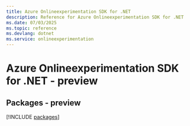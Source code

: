 ```yaml
---
title: Azure Onlineexperimentation SDK for .NET
description: Reference for Azure Onlineexperimentation SDK for .NET
ms.date: 07/03/2025
ms.topic: reference
ms.devlang: dotnet
ms.service: onlineexperimentation
---
```

# Azure Onlineexperimentation SDK for .NET - preview
## Packages - preview
[!INCLUDE [packages](onlineexperimentation-index.md)]